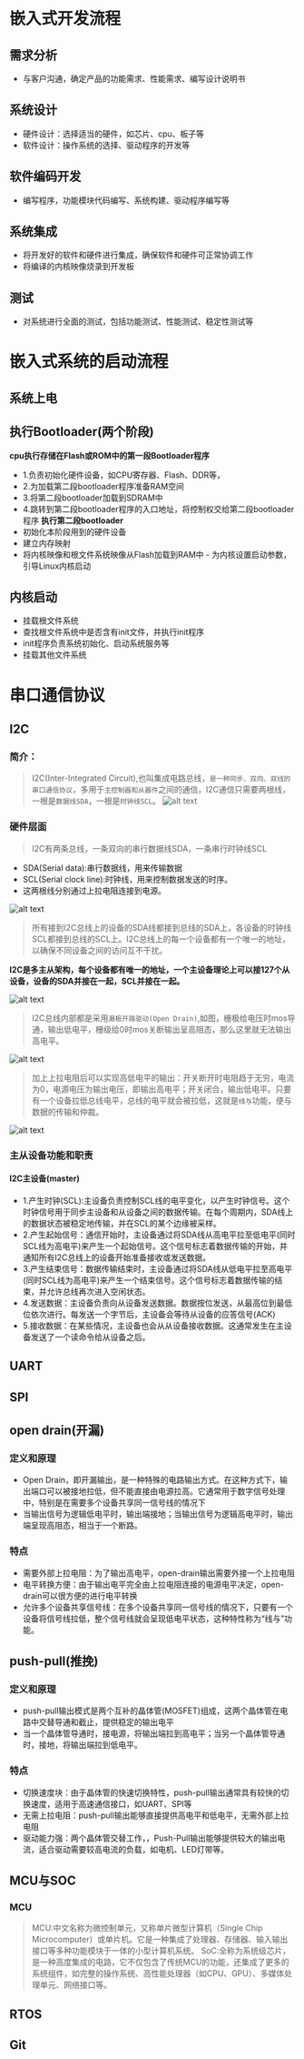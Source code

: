 # 嵌入式开发流程
   ## 需求分析
   - 与客户沟通，确定产品的功能需求、性能需求、编写设计说明书
   ## 系统设计
   - 硬件设计：选择适当的硬件，如芯片、cpu、板子等
   -  软件设计：操作系统的选择、驱动程序的开发等
   ## 软件编码开发
   - 编写程序，功能模块代码编写、系统构建、驱动程序编写等
   ## 系统集成
   - 将开发好的软件和硬件进行集成，确保软件和硬件可正常协调工作
   - 将编译的内核映像烧录到开发板
   ## 测试
   - 对系统进行全面的测试，包括功能测试、性能测试、稳定性测试等
# 嵌入式系统的启动流程
  ## 系统上电
  ## 执行Bootloader(两个阶段)
   **cpu执行存储在Flash或ROM中的第一段Bootloader程序**
   - 1.负责初始化硬件设备，如CPU寄存器、Flash、DDR等，
   - 2.为加载第二段bootloader程序准备RAM空间
   - 3.将第二段bootloader加载到SDRAM中
   - 4.跳转到第二段bootloader程序的入口地址，将控制权交给第二段bootloader程序
   **执行第二段bootloader**
   - 初始化本阶段用到的硬件设备
   - 建立内存映射
   - 将内核映像和根文件系统映像从Flash加载到RAM中
    - 为内核设置启动参数，引导Linux内核启动
   ## 内核启动
   - 挂载根文件系统
   - 查找根文件系统中是否含有init文件，并执行init程序
   - init程序负责系统初始化、启动系统服务等
   - 挂载其他文件系统
# 串口通信协议
## I2C
### 简介：
> I2C(Inter-Integrated Circuit),也叫集成电路总线，`是一种同步、双向、双线的串口通信协议`，多用于`主控制器和从器件`之间的通信，I2C通信只需要两根线，一根是`数据线SDA`，一根是`时钟线SCL`。
![alt text](image.png)
### 硬件层面
> I2C有两条总线，一条双向的串行数据线SDA，一条串行时钟线SCL
- SDA(Serial data):串行数据线，用来传输数据
- SCL(Serial clock line):时钟线，用来控制数据发送的时序。
- 这两根线分别通过上拉电阻连接到电源。

![alt text](image-2.png)
> 所有接到I2C总线上的设备的SDA线都接到总线的SDA上，各设备的时钟线SCL都接到总线的SCL上。I2C总线上的每一个设备都有一个唯一的地址，以确保不同设备之间的访问互不干扰。

**I2C是多主从架构，每个设备都有唯一的地址，一个主设备理论上可以接127个从设备，设备的SDA并接在一起，SCL并接在一起。**

![alt text](image-1.png)

>I2C总线内部都是采用`漏极开路驱动(Open Drain)`,如图，栅极给电压时mos导通，输出低电平，栅级给0时mos关断输出呈高阻态，那么这里就无法输出高电平。

![alt text](image-3.png)
>加上上拉电阻后可以实现高低电平的输出：开关断开时电阻趋于无穷，电流为0，电源电压为输出电压，即输出高电平；开关闭合，输出低电平。只要有一个设备拉低总线电平，总线的电平就会被拉低，这就是`线与`功能，便与数据的传输和仲裁。

![alt text](image-4.png)
### 主从设备功能和职责
#### I2C主设备(master)
- 1.产生时钟(SCL):主设备负责控制SCL线的电平变化，以产生时钟信号。这个时钟信号用于同步主设备和从设备之间的数据传输。在每个周期内，SDA线上的数据状态被稳定地传输，并在SCL的某个边缘被采样。
- 2.产生起始信号：通信开始时，主设备通过将SDA线从高电平拉至低电平(同时SCL线为高电平)来产生一个起始信号。这个信号标志着数据传输的开始，并通知所有I2C总线上的设备开始准备接收或发送数据。
- 3.产生结束信号：数据传输结束时，主设备通过将SDA线从低电平拉至高电平(同时SCL线为高电平)来产生一个结束信号。这个信号标志着数据传输的结束，并允许总线再次进入空闲状态。
- 4.发送数据：主设备负责向从设备发送数据。数据按位发送，从最高位到最低位依次进行。每发送一个字节后，主设备会等待从设备的应答信号(ACK)
- 5.接收数据：在某些情况，主设备也会从从设备接收数据。这通常发生在主设备发送了一个读命令给从设备之后。
## UART
## SPI
## open drain(开漏)
### 定义和原理
- Open Drain，即开漏输出，是一种特殊的电路输出方式。在这种方式下，输出端口可以被接地拉低，但不能直接由电源拉高。它通常用于数字信号处理中，特别是在需要多个设备共享同一信号线的情况下
- 当输出信号为逻辑低电平时，输出端接地；当输出信号为逻辑高电平时，输出端呈现高阻态，相当于一个断路。
### 特点
- 需要外部上拉电阻：为了输出高电平，open-drain输出需要外接一个上拉电阻
- 电平转换方便：由于输出电平完全由上拉电阻连接的电源电平决定，open-drain可以很方便的进行电平转换
- 允许多个设备共享信号线：在多个设备共享同一信号线的情况下，只要有一个设备将信号线拉低，整个信号线就会呈现低电平状态，这种特性称为“线与”功能。 
## push-pull(推挽)
### 定义和原理
- push-pull输出模式是两个互补的晶体管(MOSFET)组成，这两个晶体管在电路中交替导通和截止，提供稳定的输出电平
- 当一个晶体管导通时，接电源，将输出端拉到高电平；当另一个晶体管导通时，接地，将输出端拉到低电平。
### 特点
- 切换速度块：由于晶体管的快速切换特性，push-pull输出通常具有较快的切换速度，适用于高速通信接口，如UART、SPI等
- 无需上拉电阻：push-pull输出能够直接提供高电平和低电平，无需外部上拉电阻
- 驱动能力强：两个晶体管交替工作，，Push-Pull输出能够提供较大的输出电流，适合驱动需要较高电流的负载，如电机、LED灯带等。
## MCU与SOC
### MCU
> MCU:中文名称为微控制单元，又称单片微型计算机（Single Chip Microcomputer）或单片机。它是一种集成了处理器、存储器、输入输出接口等多种功能模块于一体的小型计算机系统。
>SoC:全称为系统级芯片，是一种高度集成的电路，它不仅包含了传统MCU的功能，还集成了更多的系统组件，如完整的操作系统、高性能处理器（如CPU、GPU）、多媒体处理单元、网络接口等。

## RTOS
## Git
 
